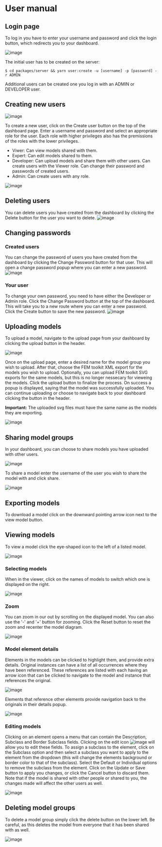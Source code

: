 # User manual

## Login page

To log in you have to enter your username and password and click the login button, which redirects you to your dashboard.

![image](https://github.com/user-attachments/assets/ef73c252-e0b1-44e6-8eec-3d7283968064)

The initial user has to be created on the server:

```console
$ cd packages/server && yarn user:create -u [username] -p [password] -r ADMIN
```

Additional users can be created one you log in with an ADMIN or DEVELOPER user.

## Creating new users
![image](https://github.com/user-attachments/assets/cc0df09e-6155-47b8-966c-3c31023273dd)


To create a new user, click on the Create user button on the top of the dashboard page. Enter a username and password and select an appropriate role for the user. Each role with higher privileges also has the premissions of the roles with the lower privileges.

-   Viwer: Can view models shared with them.
-   Expert: Can edit models shared to them.
-   Developer: Can upload models and share them with other users. Can create users with the Viewer role. Can change their password and passwords of created users.
-   Admin: Can create users with any role.

![image](https://github.com/user-attachments/assets/1b8a4260-3ff9-474a-b7c9-ea50ff363643)

## Deleting users

You can delete users you have created from the dashboard by clicking the Delete button for the user you want to delete.
![image](https://github.com/user-attachments/assets/323de11d-cbe6-4d45-b283-b53c0f36029e)

## Changing passwords
### Created users
You can change the password of users you have created from the dashboard by clicking the Change Password button for that user. This will open a change password popup where you can enter a new password.
![image](https://github.com/user-attachments/assets/1e41f001-55f2-4f98-8f8d-5f9f457119ea)
### Your user
To change your own password, you need to have either the Developer or Admin role. Click the Change Password button at the top of the dashboard. This will take you to a new route where you can enter a new password. Click the Create button to save the new password.
![image](https://github.com/user-attachments/assets/30f7d6fa-2c3e-4f4e-950f-5edda18b86e6)


## Uploading models

To upload a model, navigate to the upload page from your dashboard by clicking the upload button in the header.

![image](https://user-images.githubusercontent.com/55451470/167418813-0a4926b2-e81f-4e8c-95a8-ddf033c3bd3d.png)

Once on the upload page, enter a desired name for the model group you wish to upload. After that, choose the FEM toolkit XML export for the models you wish to upload. Optionally, you can upload FEM toolkit SVG exports for the same models, but this is no longer nessecary for vieweing the models. Click the upload button to finalize the process. On success a popup is displayed, saying that the model was successfully uploaded. You can continue uploading or choose to navigate back to your dashboard clicking the button in the header.

**Important:** The uploaded svg files must have the same name as the models they are exporting.

![image](https://user-images.githubusercontent.com/55451470/167419131-dbd9b8b2-646b-46af-b343-e6397c81e54a.png)

## Sharing model groups

In your dashboard, you can choose to share models you have uploaded with other users.

![image](https://user-images.githubusercontent.com/55451470/167419775-005b2d0c-9314-4792-b124-b6e652b29388.png)

To share a model enter the username of the user you wish to share the model with and click share.

![image](https://user-images.githubusercontent.com/55451470/167419940-e4f2dd77-de51-4430-853e-5cc06fbc1925.png)

## Exporting models

To download a model click on the downward pointing arrow icon next to the view model button. 

## Viewing models

To view a model click the eye-shaped icon to the left of a listed model.

![image](https://github.com/user-attachments/assets/8202d34f-7695-43c5-a686-2e44af245a2b)

### Selecting models

When in the viewer, click on the names of models to switch which one is displayed on the right.

![image](https://user-images.githubusercontent.com/55451470/167420526-41980a4d-87e3-4201-8b2d-248960e2f2d5.png)

### Zoom

You can zoom in our out by scrolling on the displayed model. You can also use the '-' and '+' button for zooming. Click the Reset button to reset the zoom and recenter the model diagram.

![image](https://github.com/user-attachments/assets/b0056ccf-7ac1-48f3-a26a-3a79405cf2fc)


### Model element details

Elements in the models can be clicked to highlight them, and provide extra details.
Original instances can have a list of all occurrences where they have been referenced. These references are listed with each having an arrow icon that can be clicked to navigate to the model and instance that references the original.

![image](https://user-images.githubusercontent.com/55451470/167420913-ee4b3f25-036e-416a-bb7a-e41635e6b7f5.png)

Elements that reference other elements provide navigation back to the originals in their details popup.

![image](https://user-images.githubusercontent.com/55451470/167421292-d403e2aa-450f-49a5-9399-46ef815debe5.png)

### Editing models
Clicking on an element opens a menu that can contain the Description, Subclass and Border Subclass fields. Clicking on the edit icon ![image](https://github.com/user-attachments/assets/124c365c-1aa9-4ce7-8eaf-fb98b6fca70a) will allow you to edit these fields. To assign a subclass to the element, click on the Subclass option and then select a subclass you want to apply to the element from the dropdown (this will change the elements background or border color to that of the subclass). Select the Default or Individual options to remove the subclass from the element. Click on the Update or Save button to apply you changes, or click the Cancel button to discard them. Note that if the model is shared with other people or shared to you, the changes made will affect the other users as well.

![image](https://github.com/user-attachments/assets/b7e2cd2b-9fd6-4414-b5e7-5679b4a22904)


## Deleting model groups

To delete a model group simply click the delete button on the lower left. Be careful, as this deletes the model from everyone that it has been shared with as well.

![image](https://github.com/user-attachments/assets/4d4d317c-be01-4442-b5fb-691a2ebd7177)

